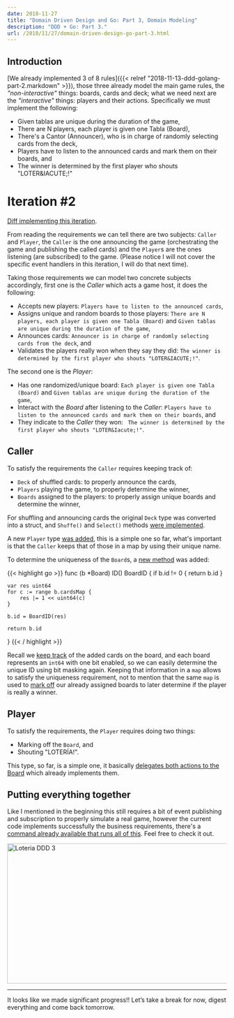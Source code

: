 ```yaml
---
date: 2018-11-27
title: "Domain Driven Design and Go: Part 3, Domain Modeling"
description: "DDD + Go: Part 3."
url: /2018/11/27/domain-driven-design-go-part-3.html
---
```


## Introduction

[We already implemented 3 of 8 rules]({{< relref "2018-11-13-ddd-golang-part-2.markdown" >}}), those three already model the main game rules, the _"non-interactive"_ things: boards, cards and deck; what we need next are the _"interactive"_ things: players and their actions. Specifically we must implement the following:

* Given tablas are unique during the duration of the game,
* There are N players, each player is given one Tabla (Board),
* There's a Cantor (Announcer), who is in charge of randomly selecting cards from the deck,
* Players have to listen to the announced cards and mark them on their boards, and
* The winner is determined by the first player who shouts "LOTER&IACUTE;!" 

# Iteration #2

[Diff implementing this iteration](https://github.com/MarioCarrion/loteria/compare/c1c937a..a8cd79a).

From reading the requirements we can tell there are two subjects: `Caller` and `Player`, the `Caller` is the one announcing the game (orchestrating the game and publishing the called cards) and the `Player`s are the ones listening (are subscribed) to the game. (Please notice I will not cover the specific event handlers in this iteration, I will do that next time).

Taking those requirements we can model two concrete subjects accordingly, first one is the _Caller_ which acts a game host, it does the following:

* Accepts new players: `Players have to listen to the announced cards`,
* Assigns unique and random boards to those players: `There are N players, each player is given one Tabla (Board)` and `Given tablas are unique during the duration of the game`,
* Announces cards: `Announcer is in charge of randomly selecting cards from the deck`, and
* Validates the players really won when they say they did: `The winner is determined by the first player who shouts "LOTER&IACUTE;!"`.

The second one is the _Player_:

* Has one randomized/unique board: `Each player is given one Tabla (Board)` and `Given tablas are unique during the duration of the game`, 
* Interact with the _Board_ after listening to the _Caller_: `Players have to listen to the announced cards and mark them on their boards`, and
* They indicate to the _Caller_ they won: ` The winner is determined by the first player who shouts "LOTER&Iacute;!"`.

## Caller

To satisfy the requirements the `Caller` requires keeping track of:

* `Deck` of shuffled cards: to properly announce the cards,
* `Players` playing the game, to properly determine the winner,
* `Boards` assigned to the players: to properly assign unique boards and determine the winner,

For shuffling and announcing cards the original `Deck` type was converted into a struct, and `Shuffe()` and `Select()` methods [were implemented](https://github.com/MarioCarrion/loteria/blob/a8cd79ada141f0462d9862e4bb5ad2bc0fda4de2/card.go#L163-L181).

A new `Player` type [was added](https://github.com/MarioCarrion/loteria/blob/a8cd79ada141f0462d9862e4bb5ad2bc0fda4de2/player.go#L8-L12), this is a simple one so far, what's important is that the `Caller` keeps that of those in a map by using their unique name.

To determine the uniqueness of the `Board`s, a [new method](https://github.com/MarioCarrion/loteria/blob/a8cd79ada141f0462d9862e4bb5ad2bc0fda4de2/board.go#L86-L100) was added:

{{< highlight go >}}
func (b *Board) ID() BoardID {
	if b.id != 0 {
		return b.id
	}

	var res uint64
	for c := range b.cardsMap {
		res |= 1 << uint64(c)
	}

	b.id = BoardID(res)

	return b.id
}
{{< / highlight >}}

Recall we [keep track](https://github.com/MarioCarrion/loteria/blob/a8cd79ada141f0462d9862e4bb5ad2bc0fda4de2/board.go#L38) of the added cards on the board, and each board represents an `int64` with one bit enabled, so we can easily determine the unique ID using bit masking again. Keeping that information in a `map` allows to satisfy the uniqueness requirement, not to mention that the same `map` is used to [mark off](https://github.com/MarioCarrion/loteria/blob/a8cd79ada141f0462d9862e4bb5ad2bc0fda4de2/caller.go#L68-L74) our already assigned boards to later determine if the player is really a winner.

## Player

To satisfy the requirements, the `Player` requires doing two things:

* Marking off the `Board`, and
* Shouting "LOTER&Iacute;A!".

This type, so far, is a simple one, it basically [delegates both actions to the Board](https://github.com/MarioCarrion/loteria/blob/a8cd79ada141f0462d9862e4bb5ad2bc0fda4de2/player.go#L23-L31) which already implements them.

## Putting everything together

Like I mentioned in the beginning this still requires a bit of event publishing and subscription to properly simulate a real game, however the current code implements successfully the business requirements, there's a [command already available that runs all of this](https://github.com/MarioCarrion/loteria/blob/a8cd79ada141f0462d9862e4bb5ad2bc0fda4de2/cmd/main.go#L10-L48). Feel free to check it out.

<a data-flickr-embed="true"  href="https://www.flickr.com/photos/mariocarrion/32211887108/in/dateposted-public/" title="Loteria DDD 3"><img src="https://farm5.staticflickr.com/4912/32211887108_85921ab947_z.jpg" width="640" height="321" alt="Loteria DDD 3"></a><script async src="//embedr.flickr.com/assets/client-code.js" charset="utf-8"></script>

----

It looks like we made significant progress!! Let’s take a break for now, digest everything and come back tomorrow.

